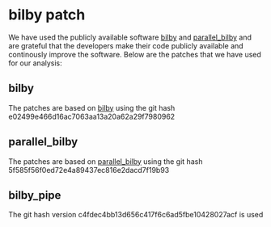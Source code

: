 # bilby patch

We have used the publicly available software [bilby](https://pypi.org/project/bilby/) and [parallel_bilby](https://pypi.org/project/parallel-bilby/) and are grateful that the developers make their code publicly available and continously improve the software. 
Below are the patches that we have used for our analysis:

## bilby
The patches are based on [bilby](https://pypi.org/project/bilby/) using the git hash e02499e466d16ac7063aa13a20a62a29f7980962

## parallel_bilby
The patches are based on [parallel_bilby](https://pypi.org/project/parallel-bilby/) using the git hash 5f585f56f0ed72e4a89437ec816e2dacd7f19b93 <br> 

## bilby_pipe
The git hash version c4fdec4bb13d656c417f6c6ad5fbe10428027acf is used <br>
